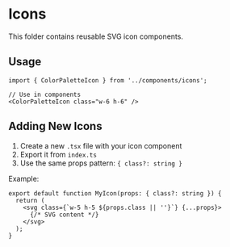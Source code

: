 # Icons

This folder contains reusable SVG icon components.

## Usage

```tsx
import { ColorPaletteIcon } from '../components/icons';

// Use in components
<ColorPaletteIcon class="w-6 h-6" />
```

## Adding New Icons

1. Create a new `.tsx` file with your icon component
2. Export it from `index.ts`
3. Use the same props pattern: `{ class?: string }`

Example:

```tsx
export default function MyIcon(props: { class?: string }) {
  return (
    <svg class={`w-5 h-5 ${props.class || ''}`} {...props}>
      {/* SVG content */}
    </svg>
  );
}
```
